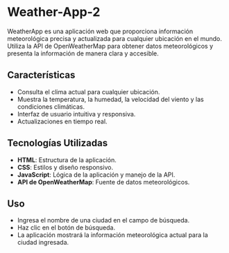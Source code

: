 # Weather-App-2
WeatherApp es una aplicación web que proporciona información meteorológica precisa y actualizada para cualquier ubicación en el mundo. Utiliza la API de OpenWeatherMap para obtener datos meteorológicos y presenta la información de manera clara y accesible.

## Características

- Consulta el clima actual para cualquier ubicación.
- Muestra la temperatura, la humedad, la velocidad del viento y las condiciones climáticas.
- Interfaz de usuario intuitiva y responsiva.
- Actualizaciones en tiempo real.

## Tecnologías Utilizadas

- **HTML**: Estructura de la aplicación.
- **CSS**: Estilos y diseño responsivo.
- **JavaScript**: Lógica de la aplicación y manejo de la API.
- **API de OpenWeatherMap**: Fuente de datos meteorológicos.

## Uso

- Ingresa el nombre de una ciudad en el campo de búsqueda.
- Haz clic en el botón de búsqueda.
- La aplicación mostrará la información meteorológica actual para la ciudad ingresada.
